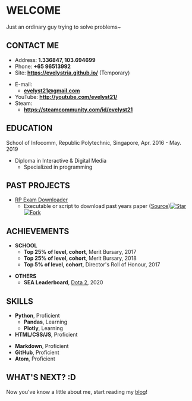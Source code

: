 # WELCOME

Just an ordinary guy trying to solve problems~

<!-- slide -->

## CONTACT ME

- Address: **1.336847, 103.694699**
- Phone: **+65 96513992**
- Site: **<https://evelystria.github.io/>** (Temporary)

<!-- slide vertical=true -->

- E-mail:
  - **[evelyst21@gmail.com](mailto:evelyst21@gmail.com)**
- YouTube: **<http://youtube.com/evelyst21/>**
- Steam:
  - **<https://steamcommunity.com/id/evelyst21>**

<!-- slide -->

## EDUCATION

<!-- slide vertical=true -->

School of Infocomm, Republic Polytechnic, Singapore, Apr. 2016 - May. 2019

- Diploma in Interactive & Digital Media
  - Specialized in programming

<!-- slide -->

## PAST PROJECTS

<!-- slide vertical=true -->

- [RP Exam Downloader](https://github.com/evelystria/rp-exam-downloader)
  - Executable or script to download past years paper ([Source](https://github.com/evelystria/rp-exam-downloader))[![Star](https://img.shields.io/github/stars/wu-kan/wu-kan.github.io.svg)](https://github.com/evelystria/rp-exam-downloader)[![Fork](https://img.shields.io/github/forks/wu-kan/wu-kan.github.io.svg)](https://github.com/evelystria/rp-exam-downloader/fork)

<!-- slide -->

## ACHIEVEMENTS

<!-- slide vertical=true -->
- **SCHOOL**
  - **Top 25% of level, cohort**, Merit Bursary, 2017
  - **Top 25% of level, cohort**, Merit Bursary, 2018
  - **Top 5% of level, cohort**, Director's Roll of Honour, 2017

<!-- slide vertical=true -->
- **OTHERS**
  - **SEA Leaderboard**, [Dota 2](http://www.dota2.com/leaderboards/#se_asia-0), 2020

<!-- slide -->

## SKILLS

<!-- slide vertical=true -->

- **Python**, Proficient
  - **Pandas**, Learning
  - **Plotly**, Learning
- **HTML/CSS/JS**, Proficient

<!-- slide vertical=true -->

- **Markdown**, Proficient
- **GitHub**, Proficient
- **Atom**, Proficient

<!-- slide -->

## WHAT'S NEXT? :D

Now you've know a little about me, start reading my [blog](https://evelystria.github.io/tags/)!
